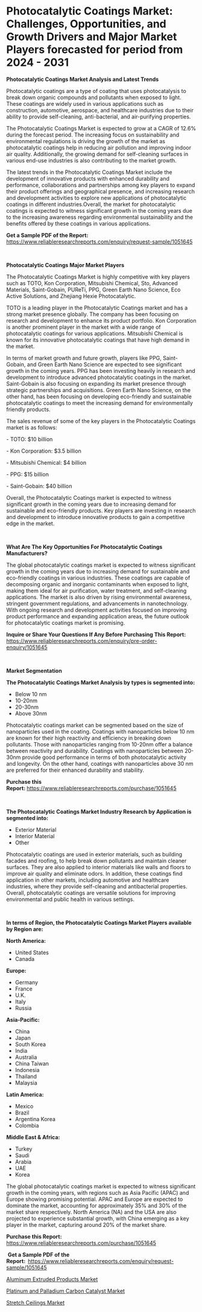 <p><h1>Photocatalytic Coatings Market: Challenges, Opportunities, and Growth Drivers and Major Market Players forecasted for period from 2024 - 2031</h1></p><p><strong>Photocatalytic Coatings Market Analysis and Latest Trends</strong></p>
<p><p>Photocatalytic coatings are a type of coating that uses photocatalysis to break down organic compounds and pollutants when exposed to light. These coatings are widely used in various applications such as construction, automotive, aerospace, and healthcare industries due to their ability to provide self-cleaning, anti-bacterial, and air-purifying properties.</p><p>The Photocatalytic Coatings Market is expected to grow at a CAGR of 12.6% during the forecast period. The increasing focus on sustainability and environmental regulations is driving the growth of the market as photocatalytic coatings help in reducing air pollution and improving indoor air quality. Additionally, the growing demand for self-cleaning surfaces in various end-use industries is also contributing to the market growth.</p><p>The latest trends in the Photocatalytic Coatings Market include the development of innovative products with enhanced durability and performance, collaborations and partnerships among key players to expand their product offerings and geographical presence, and increasing research and development activities to explore new applications of photocatalytic coatings in different industries.Overall, the market for photocatalytic coatings is expected to witness significant growth in the coming years due to the increasing awareness regarding environmental sustainability and the benefits offered by these coatings in various applications.</p></p>
<p><strong>Get a Sample PDF of the Report:&nbsp;</strong> <a href="https://www.reliableresearchreports.com/enquiry/request-sample/1051645">https://www.reliableresearchreports.com/enquiry/request-sample/1051645</a></p>
<p>&nbsp;</p>
<p><strong>Photocatalytic Coatings Major Market Players</strong></p>
<p><p>The Photocatalytic Coatings Market is highly competitive with key players such as TOTO, Kon Corporation, Mitsubishi Chemical, Sto, Advanced Materials, Saint-Gobain, PUReTi, PPG, Green Earth Nano Science, Eco Active Solutions, and Zhejiang Hexie Photocatalytic.</p><p>TOTO is a leading player in the Photocatalytic Coatings market and has a strong market presence globally. The company has been focusing on research and development to enhance its product portfolio. Kon Corporation is another prominent player in the market with a wide range of photocatalytic coatings for various applications. Mitsubishi Chemical is known for its innovative photocatalytic coatings that have high demand in the market.</p><p>In terms of market growth and future growth, players like PPG, Saint-Gobain, and Green Earth Nano Science are expected to see significant growth in the coming years. PPG has been investing heavily in research and development to introduce advanced photocatalytic coatings in the market. Saint-Gobain is also focusing on expanding its market presence through strategic partnerships and acquisitions. Green Earth Nano Science, on the other hand, has been focusing on developing eco-friendly and sustainable photocatalytic coatings to meet the increasing demand for environmentally friendly products.</p><p>The sales revenue of some of the key players in the Photocatalytic Coatings market is as follows:</p><p>- TOTO: $10 billion</p><p>- Kon Corporation: $3.5 billion</p><p>- Mitsubishi Chemical: $4 billion</p><p>- PPG: $15 billion</p><p>- Saint-Gobain: $40 billion</p><p>Overall, the Photocatalytic Coatings market is expected to witness significant growth in the coming years due to increasing demand for sustainable and eco-friendly products. Key players are investing in research and development to introduce innovative products to gain a competitive edge in the market.</p></p>
<p>&nbsp;</p>
<p><strong>What Are The Key Opportunities For Photocatalytic Coatings Manufacturers?</strong></p>
<p><p>The global photocatalytic coatings market is expected to witness significant growth in the coming years due to increasing demand for sustainable and eco-friendly coatings in various industries. These coatings are capable of decomposing organic and inorganic contaminants when exposed to light, making them ideal for air purification, water treatment, and self-cleaning applications. The market is also driven by rising environmental awareness, stringent government regulations, and advancements in nanotechnology. With ongoing research and development activities focused on improving product performance and expanding application areas, the future outlook for photocatalytic coatings market is promising.</p></p>
<p><strong>Inquire or Share Your Questions If Any Before Purchasing This Report:</strong> <a href="https://www.reliableresearchreports.com/enquiry/pre-order-enquiry/1051645">https://www.reliableresearchreports.com/enquiry/pre-order-enquiry/1051645</a></p>
<p>&nbsp;</p>
<p><strong>Market Segmentation</strong></p>
<p><strong>The Photocatalytic Coatings Market Analysis by types is segmented into:</strong></p>
<p><ul><li>Below 10 nm</li><li>10-20nm</li><li>20-30nm</li><li>Above 30nm</li></ul></p>
<p><p>Photocatalytic coatings market can be segmented based on the size of nanoparticles used in the coating. Coatings with nanoparticles below 10 nm are known for their high reactivity and efficiency in breaking down pollutants. Those with nanoparticles ranging from 10-20nm offer a balance between reactivity and durability. Coatings with nanoparticles between 20-30nm provide good performance in terms of both photocatalytic activity and longevity. On the other hand, coatings with nanoparticles above 30 nm are preferred for their enhanced durability and stability.</p></p>
<p><strong>Purchase this Report:&nbsp;</strong><a href="https://www.reliableresearchreports.com/purchase/1051645">https://www.reliableresearchreports.com/purchase/1051645</a></p>
<p>&nbsp;</p>
<p><strong>The Photocatalytic Coatings Market Industry Research by Application is segmented into:</strong></p>
<p><ul><li>Exterior Material</li><li>Interior Material</li><li>Other</li></ul></p>
<p><p>Photocatalytic coatings are used in exterior materials, such as building facades and roofing, to help break down pollutants and maintain cleaner surfaces. They are also applied to interior materials like walls and floors to improve air quality and eliminate odors. In addition, these coatings find application in other markets, including automotive and healthcare industries, where they provide self-cleaning and antibacterial properties. Overall, photocatalytic coatings are versatile solutions for improving environmental and public health in various settings.</p></p>
<p>&nbsp;</p>
<p><strong>In terms of Region, the Photocatalytic Coatings Market Players available by Region are:</strong></p>
<p>
    <p> <strong> North America: </strong>
        <ul>
            <li>United States</li>
            <li>Canada</li>
        </ul>
        </p> 
    <p> <strong> Europe: </strong>
        <ul>
            <li>Germany</li>
            <li>France</li>
            <li>U.K.</li>
            <li>Italy</li>
            <li>Russia</li>
        </ul>
        </p> 
    <p> <strong> Asia-Pacific: </strong>
        <ul>
            <li>China</li>
            <li>Japan</li>
            <li>South Korea</li>
            <li>India</li>
            <li>Australia</li>
            <li>China Taiwan</li>
            <li>Indonesia</li>
            <li>Thailand</li>
            <li>Malaysia</li>
        </ul>
        </p> 
    <p> <strong> Latin America: </strong>
        <ul>
            <li>Mexico</li>
            <li>Brazil</li>
            <li>Argentina Korea</li>
            <li>Colombia</li>
        </ul>
        </p> 
    <p> <strong> Middle East & Africa: </strong>
        <ul>
            <li>Turkey</li>
            <li>Saudi</li>
            <li>Arabia</li>
            <li>UAE</li>
            <li>Korea</li>
        </ul>
    </p>
    </p>
<p><p>The global photocatalytic coatings market is expected to witness significant growth in the coming years, with regions such as Asia Pacific (APAC) and Europe showing promising potential. APAC and Europe are expected to dominate the market, accounting for approximately 35% and 30% of the market share respectively. North America (NA) and the USA are also projected to experience substantial growth, with China emerging as a key player in the market, capturing around 20% of the market share.</p></p>
<p><strong>Purchase this Report: </strong><a href="https://www.reliableresearchreports.com/purchase/1051645">https://www.reliableresearchreports.com/purchase/1051645</a></p>
<p>&nbsp;<strong>Get a Sample PDF of the Report:&nbsp;&nbsp;</strong><a href="https://www.reliableresearchreports.com/enquiry/request-sample/1051645">https://www.reliableresearchreports.com/enquiry/request-sample/1051645</a></p>
<p><strong></strong></p>
<p><p><a href="https://github.com/kathiaseamanalvaradovlprc2h/Market-Research-Report-List-1/blob/main/aluminum-extruded-products-market.md">Aluminum Extruded Products Market</a></p><p><a href="https://github.com/wusalecollins540tpqoz/Market-Research-Report-List-1/blob/main/platinum-and-palladium-carbon-catalyst-market.md">Platinum and Palladium Carbon Catalyst Market</a></p><p><a href="https://github.com/pjcfca/Market-Research-Report-List-1/blob/main/stretch-ceilings-market.md">Stretch Ceilings Market</a></p></p>